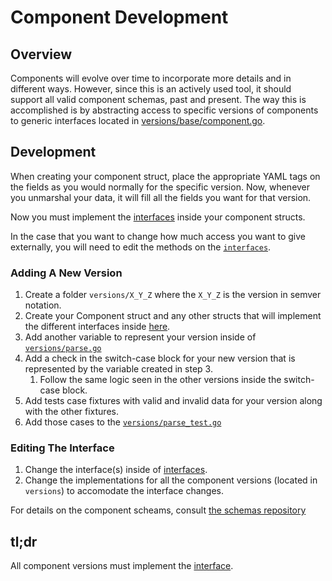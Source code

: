 # Component Development

## Overview
Components will evolve over time to incorporate more details and in different ways.
However, since this is an actively used tool, it should support all valid component schemas, past and present.
The way this is accomplished is by abstracting access to specific versions of components to generic interfaces located in [versions/base/component.go](versions/base/component.go).

## Development
When creating your component struct, place the appropriate YAML tags on the fields as you would normally for the specific version.
Now, whenever you unmarshal your data, it will fill all the fields you want for that version.

Now you must implement the [interfaces](versions/base/component.go) inside your component structs.

In the case that you want to change how much access you want to give externally, you will need to edit the methods on the [`interfaces`](versions/base/component.go).

### Adding A New Version

1. Create a folder `versions/X_Y_Z` where the `X_Y_Z` is the version in semver notation.
1. Create your Component struct and any other structs that will implement the different interfaces inside [here](versions/base/component.go).
1. Add another variable to represent your version inside of [`versions/parse.go`](versions/parse.go)
1. Add a check in the switch-case block for your new version that is represented by the variable created in step 3.
    1. Follow the same logic seen in the other versions inside the switch-case block.
1. Add tests case fixtures with valid and invalid data for your version along with the other fixtures.
1. Add those cases to the [`versions/parse_test.go`](versions/parse_test.go)


### Editing The Interface

1. Change the interface(s) inside of [interfaces](versions/base/component.go).
1. Change the implementations for all the component versions (located in `versions`) to accomodate the interface changes.

For details on the component scheams, consult [the schemas repository](https://github.com/arreyder/schemas)

## tl;dr
All component versions must implement the [interface](versions/base/component.go).
